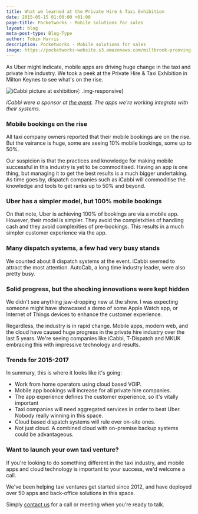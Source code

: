 ```yaml
---
title: What we learned at the Private Hire & Taxi Exhibition
date: 2015-05-15 01:00:00 +01:00
page-title: Pocketworks - Mobile solutions for sales
layout: blog
meta-post-type: Blog-Type
author: Tobin Harris
description: Pocketworks - Mobile solutions for sales
image: https://pocketworks-website.s3.amazonaws.com/millbrook-prooving-ground.jpg
---
```


As Uber might indicate, mobile apps are driving huge change in the taxi and private hire industry. We took a peek at the Private Hire &amp; Taxi Exhibition in Milton Keynes to see what's on the rise.

<!--more-->

![iCabbi picture at exhibition](https://pocketworks-website.s3.amazonaws.com/taxi-show-2015-milton-keynes-icabbi.jpg){: .img-responsive}

*iCabbi were a sponsor at [the event](http://www.phtm.co.uk/exhibition/milton-keynes-2015). The apps we're working integrate with their systems.*

### Mobile bookings on the rise

All taxi company owners reported that their mobile bookings are on the rise. But the vairance is huge, some are seeing 10% mobile bookings, some up to 50%.

Our suspicion is that the practices and knowledge for making mobile successful in this industry is yet to be commoditised. Having an app is one thing, but managing it to get the best results is a much bigger undertaking. As time goes by, dispatch companies such as iCabbi will  commoditise the knowledge and tools to get ranks up to 50% and beyond.

### Uber has a simpler model, but 100% mobile bookings

On that note, Uber is achieving 100% of bookings are via a mobile app. However, their model is simpler. They avoid the completxities of handling cash and they avoid complexities of pre-bookings. This results in a much simpler customer experience via the app.

### Many dispatch systems, a few had very busy stands

We counted about 8 dispatch systems at the event. iCabbi seemed to attract the most attention. AutoCab, a long time industry leader, were also pretty busy.

### Solid progress, but the shocking innovations were kept hidden

We didn't see anything jaw-dropping new at the show. I was expecting someone might have showcased a demo of some Apple Watch app, or Internet of Things devices to enhance the customer experience.

Regardless, the industry is in rapid change. Mobile apps, modern web, and the cloud have caused huge progress in the private hire industry over the last 5 years. We're seeing companies like iCabbi, T-Dispatch and MKUK embracing this with impressive technology and results.

### Trends for 2015-2017

In summary, this is where it looks like it's going:

* Work from home operators using cloud based VOIP.
* Mobile app bookings will increase for all private hire companies.
* The app experience defines the customer experience, so it's vitally important
* Taxi companies will need aggregated services in order to beat Uber. Nobody really winning in this space.
* Cloud based dispatch systems will rule over on-site ones.
* Not just cloud. A combined cloud with on-premise backup systems could be advantageous.


### Want to launch your own taxi venture?

If you're looking to do something different in the taxi industry, and mobile apps and cloud technology is important to your success, we'd welcome a call.

We've been helping taxi ventures get started since 2012, and have deployed over 50 apps and back-office solutions in this space.

Simply [contact us](/contact) for a call or meeting when you're ready to talk.
